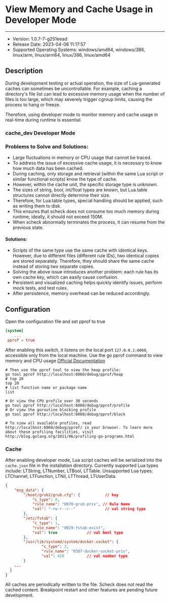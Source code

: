 # View Memory and Cache Usage in Developer Mode
---

- Version: 1.0.7-7-g251eead
- Release Date: 2023-04-06 11:17:57
- Supported Operating Systems: windows/amd64, windows/386, linux/arm, linux/arm64, linux/386, linux/amd64

## Description
During development testing or actual operation, the size of Lua-generated caches can sometimes be uncontrollable. For example, caching a directory's file list can lead to excessive memory usage when the number of files is too large, which may severely trigger cgroup limits, causing the process to hang or freeze.

Therefore, using developer mode to monitor memory and cache usage in real-time during runtime is essential.

### cache_dev Developer Mode
### Problems to Solve and Solutions:

- Large fluctuations in memory or CPU usage that cannot be traced.
- To address the issue of excessive cache usage, it is necessary to know how much data has been cached.
- During caching, only storage and retrieval (within the same Lua script or similar functional scripts) know the type of cache.
- However, within the cache unit, the specific storage type is unknown.
- The sizes of string, bool, int/float types are known, but Lua.table structures cannot directly determine their size.
- Therefore, for Lua.table types, special handling should be applied, such as writing them to disk.
- This ensures that scheck does not consume too much memory during runtime; ideally, it should not exceed 150M.
- When scheck abnormally terminates the process, it can resume from the previous state.

#### Solutions:

- Scripts of the same type use the same cache with identical keys. However, due to different files (different rule IDs), two identical copies are stored separately. Therefore, they should share the same cache instead of storing two separate copies.
- Solving the above issue introduces another problem: each rule has its own cache key, which can easily cause confusion.
- Persistent and visualized caching helps quickly identify issues, perform mock tests, and test rules.
- After persistence, memory overhead can be reduced accordingly.

## Configuration
Open the configuration file and set pprof to true

```toml
[system]
    ...
 pprof = true
```

After enabling this switch, it listens on the local port `127.0.0.1:6060`, accessible only from the local machine. Use the go pprof command to view memory and CPU usage [Official Documentation](https://code.google.com/p/google-perftools/)

```shell
# Then use the pprof tool to view the heap profile:
go tool pprof http://localhost:6060/debug/pprof/heap
# top 20 
top 20
# list function name or package name 
list

# Or view the CPU profile over 30 seconds
go tool pprof http://localhost:6060/debug/pprof/profile
# Or view the goroutine blocking profile
go tool pprof http://localhost:6060/debug/pprof/block

# To view all available profiles, read http://localhost:6060/debug/pprof/ in your browser. To learn more about these profiling facilities, visit
http://blog.golang.org/2011/06/profiling-go-programs.html
```

### Cache
After enabling developer mode, Lua script caches will be serialized into the `cache.json` file in the installation directory.
Currently supported Lua types include: LTString, LTNumber, LTBool, LTTable.
Unsupported Lua types: LTChannel, LTFunction, LTNil, LTThread, LTUserData.

```json
{
	"msg_data": {
		"/boot/grub2/grub.cfg": {           // key
			"c_type": 0,
			"rule_name": "0070-grub-priv", // Rule Name
			"val": "-rw-r--r--"             // val string type
		},
		"/etc/fstab": {
			"c_type": 1,
			"rule_name": "0029-fstab-exist",
			"val": true             // val bool type
		},
		"/usr/lib/systemd/system/docker.socket": {
        	    "c_type": 2,
        	    "rule_name": "0307-docker-socket-priv",
        	    "val": 420          // val number type
        }
    ... 
  }
}
```

All caches are periodically written to the file. Scheck does not read the cached content.
Breakpoint restart and other features are pending future development.